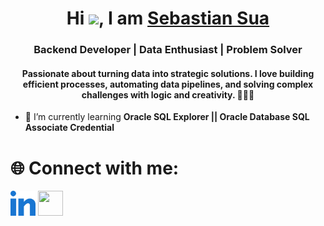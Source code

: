 <h1 align="center">
  Hi <img src="https://media.giphy.com/media/hvRJCLFzcasrR4ia7z/giphy.gif" width="25px">, I am <a href="https://github.com/ZeB-ZuA/ZeB-ZuA" target="_blank">Sebastian Sua</a> 
</h1>
<h3 align="center">Backend Developer | Data Enthusiast | Problem Solver</h3>
<h4 align="center">
  
  Passionate about turning data into strategic solutions. I love building efficient processes, automating data pipelines, and solving complex challenges with logic and creativity. 🧐🧐🧐
</h4>

- 🌱 I’m currently learning  <strong>Oracle SQL Explorer || Oracle Database SQL Associate Credential</strong>
<!--
- 👯 I’m looking to collaborate on ...
- 🤔 I’m looking for help with ...
- 💬 Ask me about ...
- 📫 How to reach me: ...
- 😄 Pronouns: ...
- ⚡ Fun fact: ...
- 🔭 I’m currently working on ...
-->

# 🌐 Connect with me:

<p align="left">
  <a href="https://github.com/ZeB-ZuA" target="_blank"><img align="center" src="https://github.com/gautamprajapat8/Public_Icon/blob/main/Social/linked-in-alt.svg" height="40" width="40" /></a>
  <a href="mailto:sebastiansua90@gmail.com" target="_blank"><img align="center" src="https://www.svgrepo.com/show/452213/gmail.svg" height="40" width="40" /></a>
 
</p>

<br>

